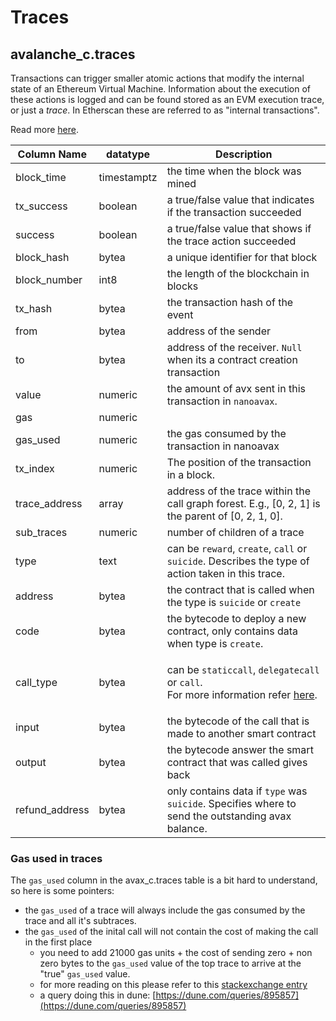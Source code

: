# Traces

## avalanche_c.traces

Transactions can trigger smaller atomic actions that modify the internal state of an Ethereum Virtual Machine. Information about the execution of these actions is logged and can be found stored as an EVM execution trace, or just a _trace_. In Etherscan these are referred to as "internal transactions".

Read more [here](https://medium.com/chainalysis/ethereum-traces-not-transactions-3f0533d26aa).

| **Column Name** | **datatype** | **Description**                                                                                                                                                                                                                                |
| --------------- | ------------ | ---------------------------------------------------------------------------------------------------------------------------------------------------------------------------------------------------------------------------------------------- |
| block\_time     | timestamptz  | the time when the block was mined                                                                                                                                                                                                              |
| tx\_success     | boolean      | a true/false value that indicates if the transaction succeeded                                                                                                                                                                                 |
| success         | boolean      | a true/false value that shows if the trace action succeeded                                                                                                                                                                                    |
| block\_hash     | bytea        | a unique identifier for that block                                                                                                                                                                                                             |
| block\_number   | int8         | the length of the blockchain in blocks                                                                                                                                                                                                         |
| tx\_hash        | bytea        | the transaction hash of the event                                                                                                                                                                                                              |
| from            | bytea        | address of the sender                                                                                                                                                                                                                          |
| to              | bytea        | address of the receiver. `Null` when its a contract creation transaction                                                                                                                                                                       |
| value           | numeric      | the amount of avx sent in this transaction in `nanoavax`.                                                                                                                                                                                         |
| gas             | numeric      |                                                                                                                                                                                                                                                |
| gas\_used       | numeric      | the gas consumed by the transaction in nanoavax                                                                                                                                                                                                     |
| tx\_index       | numeric      | The position of the transaction in a block.                                                                                                                                                                                                    |
| trace\_address  | array        | address of the trace within the call graph forest. E.g., \[0, 2, 1] is the parent of \[0, 2, 1, 0].                                                                                                                                            |
| sub\_traces     | numeric      | number of children of a trace                                                                                                                                                                                                                  |
| type            | text         | can be `reward`, `create`, `call` or `suicide`. Describes the type of action taken in this trace.                                                                                                                                              |
| address         | bytea        | the contract that is called when the type is `suicide` or `create`                                                                                                                                                                             |
| code            | bytea        | the bytecode to deploy a new contract, only contains data when type is `create`.                                                                                                                                                               |
| call\_type      | bytea        | <p>can be <code>staticcall</code>, <code>delegatecall</code> or <code>call</code>.<br>For more information refer <a href="https://medium.com/coinmonks/delegatecall-calling-another-contract-function-in-solidity-b579f804178c">here</a>. </p> |
| input           | bytea        | the bytecode of the call that is made to another smart contract                                                                                                                                                                                |
| output          | bytea        | the bytecode answer the smart contract that was called gives back                                                                                                                                                                              |
| refund\_address | bytea        | only contains data if `type` was `suicide`. Specifies where to send the outstanding avax balance.                                                                                                                                             |




### Gas used in traces

The `gas_used` column in the avax_c.traces table is a bit hard to understand, so here is some pointers:

* the `gas_used` of a trace will always include the gas consumed by the trace and all it's subtraces.
* the `gas_used` of the inital call will not contain the cost of making the call in the first place
  * you need to add 21000 gas units + the cost of sending zero + non zero bytes to the `gas_used` value of the top trace to arrive at the "true" `gas_used` value.
  * for more reading on this please refer to this [stackexchange entry](https://ethereum.stackexchange.com/questions/31443/what-do-the-response-values-of-a-parity-trace-transaction-call-actually-repres)
  * a query doing this in dune: [https://dune.com/queries/895857](https://dune.com/queries/895857)

